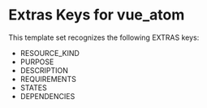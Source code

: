 # Extras Keys for vue_atom

This template set recognizes the following EXTRAS keys:

- RESOURCE_KIND
- PURPOSE
- DESCRIPTION
- REQUIREMENTS
- STATES
- DEPENDENCIES
